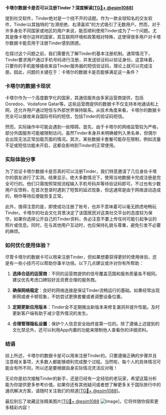 **卡塔尔数据卡是否可以注册Tinder？深度解读[[TG💪+ @esim1088](https://t.me/s/esim1088)]**

提到社交软件，Tinder绝对是一个绕不开的话题。作为一款全球知名的交友软件，Tinder以其独特的“左滑拒绝、右滑喜欢”的方式吸引了无数用户。然而，对于许多身处不同国家或地区的用户来说，能否顺利使用Tinder成为了一个问题。尤其是像卡塔尔这样的国家，其互联网环境和政策相对特殊，这使得很多用户对卡塔尔数据卡能否用于注册Tinder感到困惑。

在探讨这个问题之前，我们需要先了解Tinder的基本注册机制。通常情况下，Tinder要求用户通过手机号码进行注册，并发送验证码以验证身份。这意味着，只要你的手机能够接收来自Tinder服务器的短信验证码，理论上就可以完成注册。因此，问题的关键在于：卡塔尔的数据卡是否能够满足这一条件？

### 卡塔尔的数据卡现状

卡塔尔作为一个高度数字化的国家，其通信服务由多家运营商提供，包括Ooredoo、Vodafone Qatar等。这些运营商提供的数据卡不仅支持本地通话和上网，还允许用户通过短信与外部世界保持联系。从技术角度来看，卡塔尔的数据卡完全可以接收来自国际号码的短信，包括Tinder的验证码短信。

然而，实际操作中可能会遇到一些障碍。首先，由于卡塔尔的网络监管较为严格，部分外国服务可能被限制访问。虽然Tinder本身并未明确被列入黑名单，但偶尔会出现无法正常加载页面的情况。其次，某些数据卡套餐可能存在限制，例如流量不足或短信功能未开启，这都会影响到Tinder的正常使用。

### 实际体验分享

为了验证卡塔尔数据卡是否真的可以注册Tinder，我们特意邀请了几位身处卡塔尔的朋友进行了实测。结果显示，绝大多数情况下，使用当地数据卡完成注册是完全可行的。他们只需按照常规流程输入手机号码并等待验证码即可。不过也有少数用户反馈称，在首次登录时遇到了短暂的延迟现象，但这通常是由于网络波动造成的，稍作等待后便能恢复正常。

此外，值得注意的是，即使成功注册了账号，也并不意味着可以毫无顾虑地畅玩Tinder。卡塔尔的社会文化背景决定了该国居民对这类社交平台的态度较为保守。如果你选择公开自己的Tinder资料，务必注意不要上传任何可能引起争议的照片或信息。同时，在与其他用户互动时，也应保持礼貌与尊重，避免引发不必要的麻烦。

### 如何优化使用体验？

尽管卡塔尔的数据卡可以用来注册Tinder，但如果想要获得更好的使用体验，还是有一些小技巧可以帮助你事半功倍。以下几点建议或许对你有所帮助：

1. **选择合适的运营商**：不同的运营商提供的信号覆盖范围和服务质量各不相同。建议优先考虑口碑较好且资费合理的服务商。
   
2. **确保网络稳定**：良好的网络连接是保证Tinder流畅运行的基础。如果经常出现断网或者卡顿现象，不妨尝试更换套餐或者调整设备位置。
   
3. **定期更新应用版本**：Tinder会不定期推出新版本来修复漏洞并提升性能。及时更新客户端有助于减少意外情况的发生。
   
4. **合理管理隐私设置**：保护个人信息安全始终是第一位的。除了遵循上述提到的文化禁忌外，还可以利用App内置的功能来限制他人查看你的详细资料。

### 结语

综上所述，卡塔尔的数据卡是可以用来注册Tinder的。只要遵循正确的步骤并且注意相关事项，大多数人都能够顺利完成整个过程。当然啦，每个人的具体情况可能会有所不同，所以还是要根据自身实际情况灵活应对哦！

无论你是初次接触Tinder的新手，还是已经有一定经验的老玩家，希望这篇分析能为你提供更多参考价值。如果你还有其他疑问或者想了解更多关于国际旅行中的通讯解决方案，请随时关注我们的频道[[TG💪+ @esim1088](https://t.me/s/esim1088)]。

最后别忘了收藏这张精美图片[[TG💪+ @esim1088](https://t.me/s/esim1088) ![Image](https://i.postimg.cc/4NQfJmqS/Snipaste-2025-05-13-00-14-12.png)]，它将伴随你探索更多精彩内容！